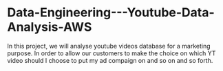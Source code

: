 # Data-Engineering---Youtube-Data-Analysis-AWS
In this project, we will analyse youtube videos database for a marketing purpose. In order to allow our customers to make the choice on which YT video should I choose to put my ad compaign on and so on and so forth.
